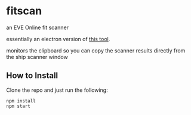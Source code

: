 # fitscan
an EVE Online fit scanner

essentially an electron version of [this tool](http://tmp.nakamura-labs.com/fitscan/).

monitors the clipboard so you can copy the scanner results directly from the ship scanner window

## How to Install

Clone the repo and just run the following:

```
npm install
npm start
```
